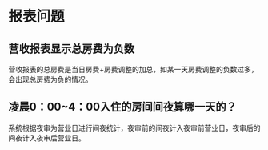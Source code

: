 # 报表问题

## 营收报表显示总房费为负数

营收报表的总房费是当日房费+房费调整的加总，如某一天房费调整的负数过多，会出现总房费为负的情况。

## 凌晨0：00~4：00入住的房间间夜算哪一天的？

系统根据夜审为营业日进行间夜统计，夜审前的间夜计入夜审前营业日，夜审后的间夜计入夜审后营业日。

